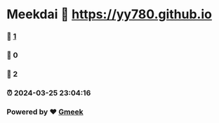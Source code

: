 # Meekdai :link: https://yy780.github.io 
### :page_facing_up: [1](https://yy780.github.io/tag.html) 
### :speech_balloon: 0 
### :hibiscus: 2 
### :alarm_clock: 2024-03-25 23:04:16 
### Powered by :heart: [Gmeek](https://github.com/Meekdai/Gmeek)
